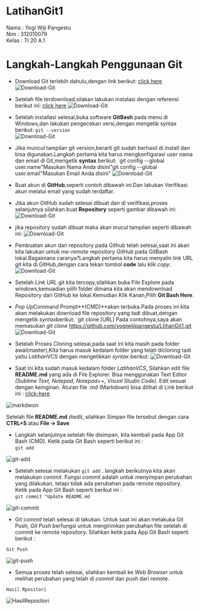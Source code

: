 # LatihanGit1


Nama    : Yogi Wiji Pangestu<br>
Nim     : 312010079<br>
Kelas   : TI 20 A.1<br>

# Langkah-Langkah Penggunaan Git

* Download Git terlebih dahulu,dengan link berikut: [click here](https://git-scm.com)
![Download-Git](Tutorial/git-scm.png)

* Setelah file terdownload,silakan lakukan instalasi dengan referensi berikut ini: [click here](https://git-install-guide.com)
![Download-Git](Tutorial/git-install-guide.png)

* Setelah installasi selesai,buka software **GitBash** pada menu di Windows,dan lakukan pengecekan versi,dengan mengetik syntax berikut:
 `git --version`<br> ![Download-Git](Tutorial/git-version.png)

 * Jika muncul tampilan git version,berarti git sudah berhasil di install dan bisa digunakan.Langkah pertama kita harus mengkonfigurasi user nama dan email di Git,mengetik **syntax** berikut:
 `git config --global user.name"Masukan Nama Anda disini"git config --global user.email"Masukan Email Anda disini"
![Download-Git](Tutorial/Gantiuser.png)

* Buat akun di **GitHub**,seperti contoh dibawah ini.Dan lakukan Verifikasi akun melalui email yang sudah terdaftar.
* Jika akun GitHub sudah selesai dibuat dan di verifikasi,proses selanjutnya silahkan buat **Repository** seperti gambar dibawah ini:
![Download-Git](Tutorial/LatihanGit.png)

* jika repository sudah dibuat maka akan mucul tampilan seperti dibawah ini:
![Download-Git](Tutorial/HasilRepositori.png)

* Pembuatan akun dan repository pada Github telah selesai,saat ini akan kita lakukan untuk *me-remote* repository GitHub pada GitBash lokal.Bagaimana caranya?Langkah pertama kita harus menyalin link URL git kita di GitHub,dengan cara tekan tombol **code** lalu klik *copy*.
![Download-Git](Tutorial/Code.png)

* Setelah *Link URL* git kita tercopy,silahkan buka File Explore pada windows,kemuadian pilih folder dimana kita akan mendownload Repository dari GitHub ke lokal.Kemudian Klik Kanan,Pilih **Git Bash Here**.
* *Pop Up*Command Prompt**(CMD)**akan terbuka.Pada proses ini kita akan melakukan download file repository yang tadi dibuat,dengan mengetik *syntax*berikut:
`git clone [URL] Pada contohnya,saya akan memasukan *git clone*
https://github.com/yogiwijipangestu/LtihanGit1.git
![Download-Git](Tutorial/GitClone.png)

* Setelah Proses Cloning selesai,pada saat ini kita masih pada folder awal(master),Kita harus masuk kedalam folder yang telah dicloning tadi yaitu *Latihan*VCS dengan mengetikkan *syntax* berikut:
![Download-Git](Tutorial/LatihanGit1.png)
 
* Saat ini kita sudah masuk kedalam folder *LatihanVCS*, Silahkan edit file **README.md** yang ada di File Explorer. Bisa menggunakan Text Editor *(Sublime Text, Notepad, Notepad++, Visual Studio Code)*. Edit sesuai dengan keinginan. Aturan file .md (Markdown) bisa dilihat di Link berikut ini : [click-here](https://guides.github.com/features/mastering-markdown/) 

![markdwon](Tutorial/readme.png)

Setelah file **README.md** diedit, silahkan Simpan file tersebut dengan cara **CTRL+S** atau **File -> Save**

* Langkah selanjutnya setelah file disimpan, kita kembali pada App Git Bash (CMD). Ketik pada Git Bash seperti berikut ini : <br>
`git add`

![git-add](Tutorial/Gitadd.png)

* Setelah selesai melakukan `git add` . langkah berikutnya kita akan melakukan *commit*. Fungsi commit adalah untuk menyimpan perubahan yang dilakukan, tetapi tidak ada perubahan pada remote repository. Ketik pada App Git Bash seperti berikut ini : <br>
`git commit "Update README.md`

![git-commit](Tutorial/GitCommit)

* Git *commit* telah selesai di lakukan. Untuk saat ini akan melakuka Git Push, *Git Push* berfungsi untuk mengirimkan perubahan file setelah di commit ke remote repository. Silahkan ketik pada App Git Bash seperti berikut :

`Git Push`

![git-push](Tutorial/GitPush.png)

* Semua proses telah selesai, silahkan kembali ke *Web Browser* untuk melihat perubahan yang telah di *commit* dan *push* dari remote. <br>

`Hasil Rpositori`

![HasilRepositori](Tutorial/HasilRepositori.png)
